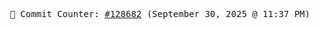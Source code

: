 <p align="center">
    <samp>
        📮 Commit Counter: <a href="https://github.com/Javascript-void0/Javascript-void0/commits/main">#128682</a> (September 30, 2025 @ 11:37 PM)
    </samp>
</p>